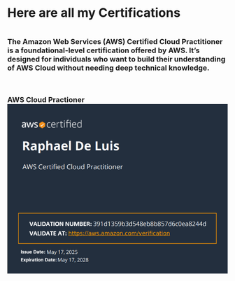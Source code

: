 <h1> Here are all my Certifications<h1>
<h3>The Amazon Web Services (AWS) Certified Cloud Practitioner is a foundational-level certification offered by AWS. It’s designed for individuals who want to build their understanding of AWS Cloud without needing deep technical knowledge.<p> <br>

AWS Cloud Practioner <br>
<img src="/assets/images/AWS.png "  width="2000"/>




